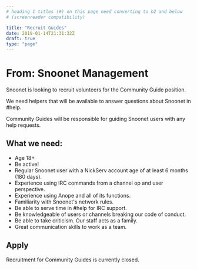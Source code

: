 ```yaml
---
# heading 1 titles (#) on this page need converting to h2 and below
# (screenreader compatibility)

title: "Recruit Guides"
date: 2019-01-14T21:31:32Z
draft: true
type: "page"
---
```


# From: Snoonet Management

Snoonet is looking to recruit volunteers for the Community Guide position.

We need helpers that will be available to answer questions about Snoonet in #help.

Community Guides will be responsible for guiding Snoonet users with any help requests.

## What we need:
- Age 18+
- Be active!
- Regular Snoonet user with a NickServ account age of at least 6 months (180 days).
- Experience using IRC commands from a channel op and user perspective.
- Experience using Anope and all of its functions.
- Familiarity with Snoonet's network rules.
- Be able to serve time in #help for IRC support.
- Be knowledgeable of users or channels breaking our code of conduct.
- Be able to take criticism. Our staff acts as a family.
- Great communication skills to work as a team.

## Apply

Recruitment for Community Guides is currently closed.

